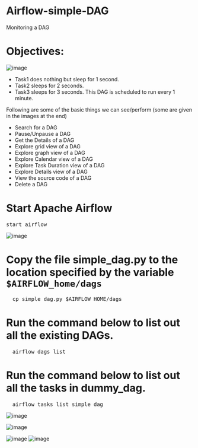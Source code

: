 # Airflow-simple-DAG
Monitoring a DAG

# Objectives:

![image](https://github.com/kwagle7/Airflow-simple-DAG/assets/13037108/8c285112-da4b-4338-81da-aa1f9b10d525)
- Task1 does nothing but sleep for 1 second.
- Task2 sleeps for 2 seconds.
- Task3 sleeps for 3 seconds.
This DAG is scheduled to run every 1 minute.

Following are some  of the basic things we can see/perform (some are given in the images at the end)

- Search for a DAG
- Pause/Unpause a DAG
- Get the Details of a DAG
- Explore grid view of a DAG
- Explore graph view of a DAG
- Explore Calendar view of a DAG
- Explore Task Duration view of a DAG
- Explore Details view of a DAG
- View the source code of a DAG
- Delete a DAG

# Start Apache Airflow
<pre>
start_airflow
</pre>

![image](https://github.com/kwagle7/Airflow-simple-DAG/assets/13037108/79cac458-c4f9-41b7-88d6-b5afc62e76ff)

# Copy the file simple_dag.py to the location specified by the variable `$AIRFLOW_home/dags`
<pre>
  cp simple_dag.py $AIRFLOW_HOME/dags
</pre>

# Run the command below to list out all the existing DAGs.
<pre>
  airflow dags list
</pre>

# Run the command below to list out all the tasks in dummy_dag.
<pre>
  airflow tasks list simple_dag
</pre>
![image](https://github.com/kwagle7/Airflow-simple-DAG/assets/13037108/86a0bacd-572e-49fd-aa66-a5c146c39e7c)

![image](https://github.com/kwagle7/Airflow-simple-DAG/assets/13037108/f58fa16d-4606-4269-a6bd-194a3f087027)

![image](https://github.com/kwagle7/Airflow-simple-DAG/assets/13037108/db7cbf47-a17c-4651-bb31-1d091e155ab5)
![image](https://github.com/kwagle7/Airflow-simple-DAG/assets/13037108/24be5a15-268c-473f-9a40-0012b445c811)
